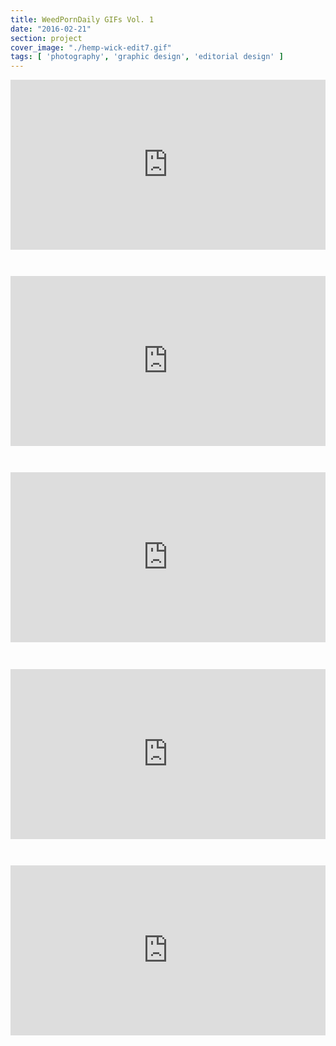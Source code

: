 ```yaml
---
title: WeedPornDaily GIFs Vol. 1
date: "2016-02-21"
section: project
cover_image: "./hemp-wick-edit7.gif"
tags: [ 'photography', 'graphic design', 'editorial design' ]
---
```


<div style='margin-bottom:3em;position:relative;padding-bottom:54%'><iframe src='https://gfycat.com/ifr/LeftFailingArmedcrab' frameborder='0' scrolling='no' width='100%' height='100%' style='position:absolute;top:0;left:0' allowfullscreen></iframe></div>

<div style='margin-bottom:3em;position:relative;padding-bottom:54%'><iframe src='https://gfycat.com/ifr/DifficultAgreeableBlackrhino' frameborder='0' scrolling='no' width='100%' height='100%' style='position:absolute;top:0;left:0' allowfullscreen></iframe></div>

<div style='margin-bottom:3em;position:relative;padding-bottom:54%'><iframe src='https://gfycat.com/ifr/RedIndelibleAlaskankleekai' frameborder='0' scrolling='no' width='100%' height='100%' style='position:absolute;top:0;left:0' allowfullscreen></iframe></div>

<div style='margin-bottom:3em;position:relative;padding-bottom:54%'><iframe src='https://gfycat.com/ifr/MasculineHelpfulAnura' frameborder='0' scrolling='no' width='100%' height='100%' style='position:absolute;top:0;left:0' allowfullscreen></iframe></div>

<div style='margin-bottom:3em;position:relative;padding-bottom:54%'><iframe src='https://gfycat.com/ifr/RareVillainousBaleenwhale' frameborder='0' scrolling='no' width='100%' height='100%' style='position:absolute;top:0;left:0' allowfullscreen></iframe></div>